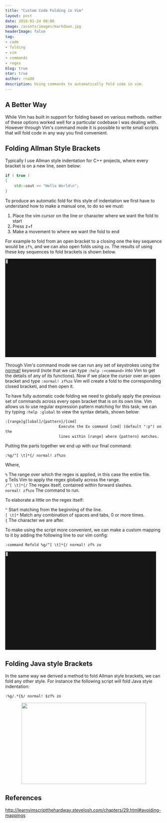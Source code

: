 ```yaml
---
title: "Custom Code Folding in Vim"
layout: post
date: 2018-01-24 00:00
image: /assets/images/markdown.jpg
headerImage: false
tag:
- code
- folding
- vim
- commands
- regex
blog: true
star: true
author: rna88
description: Using commands to automatically fold code in vim.
---
```


## A Better Way

While Vim has built in support for folding based on various methods. neither of these options worked well for a particular codebase I was dealing with. However through Vim's command mode it is possible to write small scripts that will fold code in any way you find  convenient.

## Folding Allman Style Brackets

Typically I use Allman style indentation for C++ projects, where every bracket is on a new line, seen below:

```cpp
if ( true )
{
	std::cout << "Hello World\n";
}
```

To produce an automatic fold for this style of indentation we first have to understand how to make a manual one, to do so we must: 

1. Place the vim cursor on the line or character where we want the fold to start
2. Press z+f
3. Make a movement to where we want the fold to end

For example to fold from an open bracket to a closing one the key sequence would be `zf%`, and we can also open folds using `zo`. The results of using these key sequences to fold brackets is shown below.

![Markdown Gif][1]

Through Vim's command mode we can run any set of keystrokes using the [normal!](http://learnvimscriptthehardway.stevelosh.com/chapters/29.html#avoiding-mappings) keyword (note that we can type `:help :<command>` into Vim to get the details of any of its functions). Now if we place the cursor over an open bracket and type `:normal! zf%zo` Vim will create a fold to the corresponding closed bracketi, and then open it. 

To have fully automatic code folding we need to globally apply the previous set of commands across every open bracket that is on its own line. Vim allows us to use regular expression pattern matching for this task; we can try typing `:help :global` to view the syntax details, shown below:

```vim
:[range]g[lobal]/{pattern}/[cmd]
                        Execute the Ex command [cmd] (default ":p") on the
                        lines within [range] where {pattern} matches.
```

Putting the parts together we end up with our final command:


```
:%g/^[ \t]*{/ normal! zf%zo
```

Where,

`%` The range over which the regex is applied, in this case the entire file.  
`g` Tells Vim to apply the regex globally across the range.  
`/^[ \t]*{/` The regex itself, contained within forward slashes.  
`normal! zf%zo` The command to run.  

To elaborate a little on the regex itself:  

`^` Start matching from the beginning of the line.  
`[ \t]*` Match any combination of spaces and tabs, 0 or more times.  
`{` The character we are after.  


 To make using the script more convenient, we can make a custom mapping to it by adding the following line to our vim config:

```
:command Refold %g/^[ \t]*{/ normal! zf% zo  
```

![Markdown Gif][2]


## Folding Java style Brackets

In the same way we derived a method to fold Allman style brackets, we can fold any other style. For instance the following script will fold Java style indentation:

```
:%g/.*{$/ normal! $zf% zo
```
<p align="center">
<img src=[3] width="400" height="261">
</p>

## References 

http://learnvimscriptthehardway.stevelosh.com/chapters/29.html#avoiding-mappings

[1]: /assets/gifs/manualFolding.gif
[2]: /assets/gifs/autoFolding.gif
[3]: /assets/gifs/JautoFolding.gif
